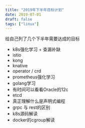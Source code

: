 ```yaml
---
title: "2019年下半年目标计划"
date: 2019-07-01
draft: false
tags: ["linux"]
---
```


给自己列了几个下半年需要达成的目标
<!--more-->

 - k8s强化学习 + 查漏补缺
 - istio
 - kong
 - knative
 - operator / crd
 - prometheus强化学习
 - golang学习
 - 有时间可以看看Oracle的12c
 - etcd
 - 真正理解什么是声明式编程
 - grpc 与 rest的区别
 - k8s源码解读
 - docker的cgroup解读
